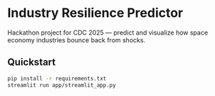 # Industry Resilience Predictor

Hackathon project for CDC 2025 — predict and visualize how space economy industries bounce back from shocks.

## Quickstart
```bash
pip install -r requirements.txt
streamlit run app/streamlit_app.py
